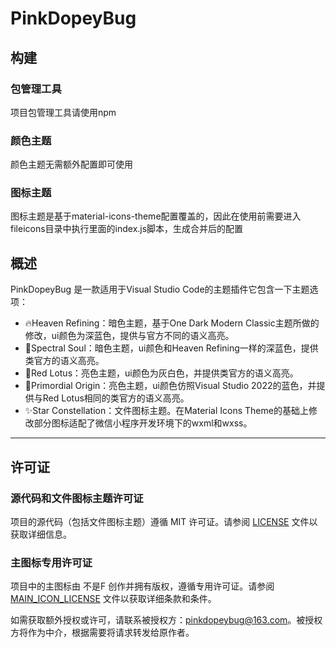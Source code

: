 # PinkDopeyBug

## 构建

### 包管理工具
项目包管理工具请使用npm

### 颜色主题
颜色主题无需额外配置即可使用

### 图标主题
图标主题是基于material-icons-theme配置覆盖的，因此在使用前需要进入fileicons目录中执行里面的index.js脚本，生成合并后的配置

## 概述

PinkDopeyBug 是一款适用于Visual Studio Code的主题插件它包含一下主题选项：

- 🔥Heaven Refining：暗色主题，基于One Dark Modern Classic主题所做的修改，ui颜色为深蓝色，提供与官方不同的语义高亮。
- 👻Spectral Soul：暗色主题，ui颜色和Heaven Refining一样的深蓝色，提供类官方的语义高亮。
- 🪷Red Lotus：亮色主题，ui颜色为灰白色，并提供类官方的语义高亮。
- 🫧Primordial Origin：亮色主题，ui颜色仿照Visual Studio 2022的蓝色，并提供与Red Lotus相同的类官方的语义高亮。
- ✨Star Constellation：文件图标主题。在Material Icons Theme的基础上修改部分图标适配了微信小程序开发环境下的wxml和wxss。

---

## 许可证

### 源代码和文件图标主题许可证

项目的源代码（包括文件图标主题）遵循 MIT 许可证。请参阅 [LICENSE](LICENSE.txt) 文件以获取详细信息。

### 主图标专用许可证

项目中的主图标由 不是F 创作并拥有版权，遵循专用许可证。请参阅 [MAIN_ICON_LICENSE](MAIN_ICON_LICENSE.md) 文件以获取详细条款和条件。

如需获取额外授权或许可，请联系被授权方：pinkdopeybug@163.com。被授权方将作为中介，根据需要将请求转发给原作者。
